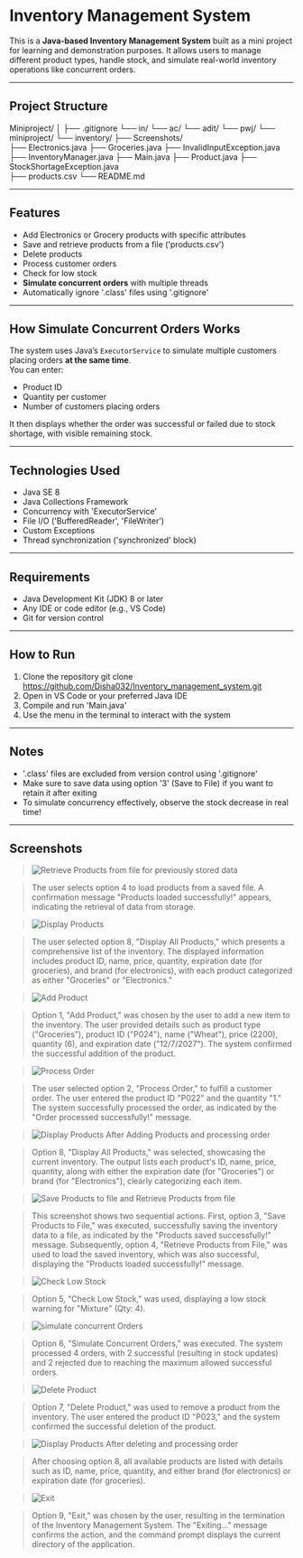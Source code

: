# Inventory Management System 
This is a **Java-based Inventory Management System** built as a mini project for learning and demonstration purposes. It allows users to manage different product types,
handle stock, and simulate real-world inventory operations like concurrent orders.

-----------------------------------------------------------------------------------------------------------------------------------------------------------------------------

## Project Structure
Miniproject/
│
├── .gitignore
└── in/
    └── ac/
        └── adit/
            └── pwj/
                └── miniproject/
                    └── inventory/
                        ├── Screenshots/   
                        ├── Electronics.java
                        ├── Groceries.java
                        ├── InvalidInputException.java 
                        ├── InventoryManager.java
                        ├── Main.java 
                        ├── Product.java 
                        ├── StockShortageException.java  
                        ├── products.csv 
                        └── README.md

-----------------------------------------------------------------------------------------------------------------------------------------------------------------------------

##  Features

-  Add Electronics or Grocery products with specific attributes  
-  Save and retrieve products from a file ('products.csv')  
-  Delete products  
-  Process customer orders  
-  Check for low stock  
-  **Simulate concurrent orders** with multiple threads  
-  Automatically ignore '.class' files using '.gitignore'

-----------------------------------------------------------------------------------------------------------------------------------------------------------------------------

## How Simulate Concurrent Orders Works

The system uses Java’s `ExecutorService` to simulate multiple customers placing orders **at the same time**.  
You can enter:
- Product ID  
- Quantity per customer  
- Number of customers placing orders

It then displays whether the order was successful or failed due to stock shortage, with visible remaining stock.

-----------------------------------------------------------------------------------------------------------------------------------------------------------------------------

## Technologies Used

- Java SE 8  
- Java Collections Framework  
- Concurrency with 'ExecutorService'  
- File I/O ('BufferedReader', 'FileWriter')  
- Custom Exceptions  
- Thread synchronization ('synchronized' block)

------------------------------------------------------------------------------------------------------------------------------------------------------------------------------

##  Requirements

- Java Development Kit (JDK) 8 or later  
- Any IDE or code editor (e.g., VS Code)  
- Git for version control

-----------------------------------------------------------------------------------------------------------------------------------------------------------------------------

##  How to Run

1. Clone the repository
   git clone https://github.com/Disha032/Inventory_management_system.git
2. Open in VS Code or your preferred Java IDE  
3. Compile and run 'Main.java'  
4. Use the menu in the terminal to interact with the system

-----------------------------------------------------------------------------------------------------------------------------------------------------------------------------

##  Notes

- '.class' files are excluded from version control using '.gitignore'
- Make sure to save data using option '3' (Save to File) if you want to retain it after exiting
- To simulate concurrency effectively, observe the stock decrease in real time!

-----------------------------------------------------------------------------------------------------------------------------------------------------------------------------

##  Screenshots 

> ![Retrieve Products from file for previously stored data](https://github.com/user-attachments/assets/47a750c0-800f-4653-94a5-ebd8022cf4de)

>  The user selects option 4 to load products from a saved file. A confirmation message "Products loaded successfully!" appears, indicating the retrieval of data from          storage.

> ![Display Products](https://github.com/user-attachments/assets/0cf3d08b-f0ed-46a7-9ec4-c0d16b21fec8)

> The user selected option 8, "Display All Products," which presents a comprehensive list of the inventory. The displayed information includes product ID, name, price,        quantity, expiration date (for groceries), and brand (for electronics), with each product categorized as either "Groceries" or "Electronics."

> ![Add Product](https://github.com/user-attachments/assets/8c191328-139a-4c58-b87a-ef0cdae79261)

>    Option 1, "Add Product," was chosen by the user to add a new item to the inventory. The user provided details such as product type ("Groceries"), product ID ("P024"),       name ("Wheat"), price (2200), quantity (6), and expiration date ("12/7/2027"). The system confirmed the successful addition of the product.
 
> ![Process Order](https://github.com/user-attachments/assets/dc577911-51de-406e-9c57-2cdce5f75aee)

>  The user selected option 2, "Process Order," to fulfill a customer order. The user entered the product ID "P022" and the quantity "1."
   The system successfully processed the order, as indicated by the "Order processed successfully!" message.
 
> ![Display Products After Adding Products and processing order](https://github.com/user-attachments/assets/f816324b-cf78-4533-9e02-f951faf668f1)

>  Option 8, "Display All Products," was selected, showcasing the current inventory. The output lists each product's ID, name, price, quantity, along with either
   the expiration date (for "Groceries") or brand (for "Electronics"), clearly categorizing each item.
 
> ![Save Products to file and Retrieve Products from file](https://github.com/user-attachments/assets/5626440c-35ef-40e0-91f8-1d22b06d61ba)

> This screenshot shows two sequential actions. First, option 3, "Save Products to File," was executed, successfully saving the inventory data to a file, as indicated by      the "Products saved successfully!" message. Subsequently, option 4, "Retrieve Products from File," was used to load the saved inventory, which was also successful,          displaying the "Products loaded successfully!" message.
 
> ![Check Low Stock](https://github.com/user-attachments/assets/ab31d058-2f5b-4c07-85c4-12ba52601fab)

>   Option 5, "Check Low Stock," was used, displaying a low stock warning for "Mixture" (Qty: 4).

> ![simulate concurrent Orders](https://github.com/user-attachments/assets/969d92fd-2208-4d33-8ed8-6f07e3da1478)

> Option 6, "Simulate Concurrent Orders," was executed. The system processed 4 orders, with 2 successful (resulting in stock updates) and 2 rejected due to reaching the       maximum allowed successful orders.
 
> ![Delete Product](https://github.com/user-attachments/assets/a7105079-7467-43eb-a2c8-6eef05fe0431)

>  Option 7, "Delete Product," was used to remove a product from the inventory. The user entered the product ID "P023," and the system confirmed the successful deletion of    the product.
 
> ![Display Products After deleting and processing order](https://github.com/user-attachments/assets/2f03a16c-abbd-4b8c-a0fc-c1541963f245)

>  After choosing option 8, all available products are listed with details    such as ID, name, price, quantity, and either brand (for electronics) or    expiration date       (for groceries).

> ![Exit](https://github.com/user-attachments/assets/b0a3767b-4601-4546-bf22-1c696cbf195b)

>  Option 9, "Exit," was chosen by the user, resulting in the termination of the Inventory Management System. The "Exiting..." message confirms the action, and the command    prompt displays the current directory of the application.




   


